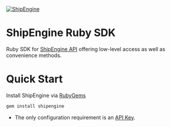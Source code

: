 [![ShipEngine](https://avatars.githubusercontent.com/u/42709242?s=200&v=4)](https://shipengine.com)

ShipEngine Ruby SDK
===================
 Ruby SDK for [ShipEngine API](https://shipengine.com) offering low-level access as well as convenience methods.

Quick Start
===========

Install ShipEngine via [RubyGems](https://rubygems.org/)
```bash
gem install shipengine
```
- The only configuration requirement is an [API Key](https://www.shipengine.com/docs/auth/#api-keys).
